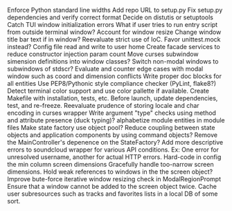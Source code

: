 Enforce Python standard line widths
Add repo URL to setup.py
Fix setup.py dependencies and verify correct format
Decide on distutis or setuptools
Catch TUI window initialization errors
What if user tries to run entry script from outside terminal window?
Account for window resize
Change window title bar text if in window?
Reevaluate strict use of IoC. Favor unittest.mock instead?
Config file read and write to user home
Create facade services to reduce constructor injection param count
Move curses subwindow simension definitions into window classes?
Switch non-modal windows to subwindows of stdscr?
Evaluate and counter edge cases with modal window such as coord and dimension conflicts
Write proper doc blocks for all entities
Use PEP8/Pythonic style compliance checker (PyLint, flake8?)
Detect terminal color support and use color pallette if available.
Create Makefile with installation, tests, etc.
Before launch, update dependencies, test, and re-freeze.
Reevaluate prudence of storing locale and char encoding in curses wrapper
Write argument "type" checks using method and attribute presence (duck typing)?
alphabetize module entities in module files
Make state factory use object pool?
Reduce coupling between state objects and application components by using command objects?
Remove the MainController's depenence on the StateFactory?
Add more descriptive errors to soundcloud wrapper for various API conditions.
    Ex: One error for unresolved username, another for actual HTTP errors.
Hard-code in config the min column screen dimensions
    Gracefully handle too-narrow screen dimensions.
Hold weak references to windows in the the screen object?
Improve bute-force iterative window resizing check in ModalRegionPrompt
Ensure that a window cannot be added to the screen object twice.
Cache user subresources such as tracks and favorites lists in a local DB of some sort.
